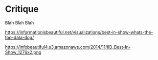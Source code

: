 # Critique

Blah Blah Blah

https://informationisbeautiful.net/visualizations/best-in-show-whats-the-top-data-dog/

https://infobeautiful4.s3.amazonaws.com/2014/11/IIB_Best-In-Show_1276x2.png
